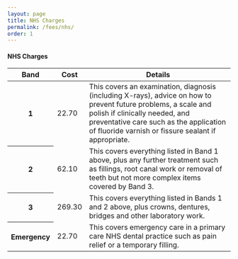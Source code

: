 ```yaml
---
layout: page
title: NHS Charges
permalink: /fees/nhs/
order: 1
---
```

<h4>NHS Charges</h4>

<table class="table">
  <thead>
    <tr>
      <th scope="col">Band</th>
      <th scope="col">Cost</th>
      <th scope="col">Details</th>
    </tr>
  </thead>
  <tbody>
    <tr>
      <th scope="row">1</th>
      <td>22.70</td>
      <td>This covers an examination, diagnosis (including X-rays), advice on how to prevent future problems, a scale and polish if clinically needed, and preventative care such as the application of fluoride varnish or fissure sealant if appropriate.</td>
    </tr>
    <tr>
      <th scope="row">2</th>
      <td>62.10</td>
      <td>This covers everything listed in Band 1 above, plus any further treatment such as fillings, root canal work or removal of teeth but not more complex items covered by Band 3.</td>
    </tr>
    <tr>
      <th scope="row">3</th>
      <td>269.30</td>
      <td>This covers everything listed in Bands 1 and 2 above, plus crowns, dentures, bridges and other laboratory work.</td>
    </tr>
    <tr>
      <th scope="row">Emergency</th>
      <td>22.70</td>
      <td>This covers emergency care in a primary care NHS dental practice such as pain relief or a temporary filling.</td>
    </tr>
  </tbody>
</table>
